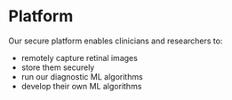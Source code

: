 # Platform

Our secure platform enables clinicians and researchers to:

- remotely capture retinal images
- store them securely
- run our diagnostic ML algorithms
- develop their own ML algorithms
